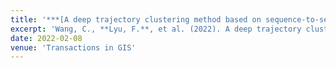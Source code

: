 ```yaml
---
title: '***[A deep trajectory clustering method based on sequence-to-sequence autoencoder model](https://onlinelibrary.wiley.com/doi/full/10.1111/tgis.12905)***'
excerpt: 'Wang, C., **Lyu, F.**, et al. (2022). A deep trajectory clustering method based on sequence-to-sequence autoencoder model. *Transactions in GIS*, 00, 1– 20.'
date: 2022-02-08
venue: 'Transactions in GIS'
---
```


